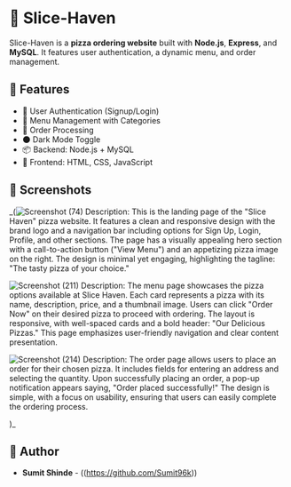 # 🍕 Slice-Haven

Slice-Haven is a **pizza ordering website** built with **Node.js**, **Express**, and **MySQL**. It features user authentication, a dynamic menu, and order management.

## 🚀 Features
- 📌 User Authentication (Signup/Login)
- 📜 Menu Management with Categories
- 🛒 Order Processing
- 🌑 Dark Mode Toggle
- 📦 Backend: Node.js + MySQL
- 🎨 Frontend: HTML, CSS, JavaScript


## 📸 Screenshots
_(![Screenshot (74)](https://github.com/user-attachments/assets/945caa66-7f77-43c6-865d-cc4055ca3937)
Description: This is the landing page of the "Slice Haven" pizza website. It features a clean and responsive design with the brand logo and a navigation bar including options for Sign Up, Login, Profile, and other sections. The page has a visually appealing hero section with a call-to-action button ("View Menu") and an appetizing pizza image on the right. The design is minimal yet engaging, highlighting the tagline: "The tasty pizza of your choice."

![Screenshot (211)](https://github.com/user-attachments/assets/866c62f3-d96a-4be8-806d-a7ed60701f12)
Description: The menu page showcases the pizza options available at Slice Haven. Each card represents a pizza with its name, description, price, and a thumbnail image. Users can click "Order Now" on their desired pizza to proceed with ordering. The layout is responsive, with well-spaced cards and a bold header: "Our Delicious Pizzas." This page emphasizes user-friendly navigation and clear content presentation.

![Screenshot (214)](https://github.com/user-attachments/assets/64f5e8c2-7950-4527-8dca-de3e3d868d87)
Description: The order page allows users to place an order for their chosen pizza. It includes fields for entering an address and selecting the quantity. Upon successfully placing an order, a pop-up notification appears saying, "Order placed successfully!" The design is simple, with a focus on usability, ensuring that users can easily complete the ordering process.




 )_

## 👤 Author
- **Sumit Shinde** - ((https://github.com/Sumit96k))

